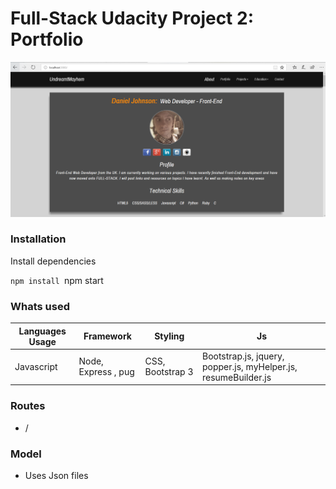 # Full-Stack Udacity Project 2: Portfolio
![Portfolio](https://github.com/danielphilipjohnson/Udacity-Web-Portfolio-2017/blob/Full-Stack-Developer-Nanondegree/2.Full-Stack%20Developer-%20Nanodegree/P2-Portfolio/Project%20Images/index.PNG)

### Installation

Install dependencies

`npm install
`npm start

### Whats used 
| Languages Usage | Framework | Styling | Js |
| --------------- | --------- | ------- |----|
|  Javascript  | Node, Express , pug | CSS, Bootstrap 3 | Bootstrap.js, jquery, popper.js, myHelper.js, resumeBuilder.js |

### Routes
- /

### Model
- Uses Json files 